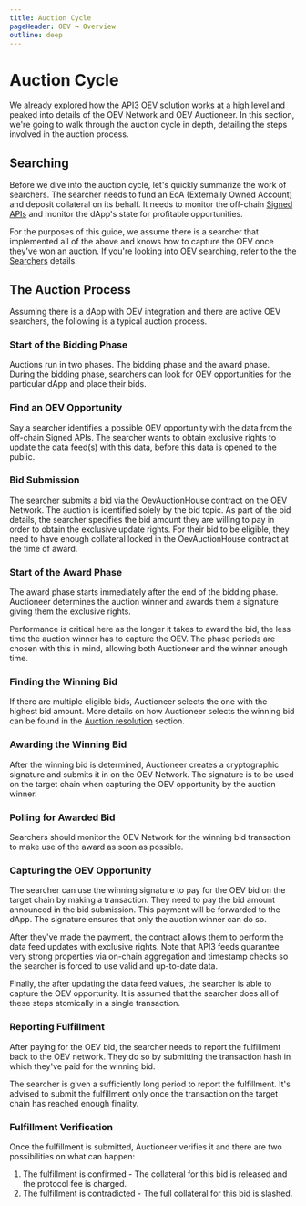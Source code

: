 ```yaml
---
title: Auction Cycle
pageHeader: OEV → Overview
outline: deep
---
```


<PageHeader/>

# Auction Cycle

We already explored how the API3 OEV solution works at a high level and peaked
into details of the OEV Network and OEV Auctioneer. In this section, we're going
to walk through the auction cycle in depth, detailing the steps involved in the
auction process.

## Searching

Before we dive into the auction cycle, let's quickly summarize the work of
searchers. The searcher needs to fund an EoA (Externally Owned Account) and
deposit collateral on its behalf. It needs to monitor the off-chain
[Signed APIs](/oev/overview/target-chain.html#oev-signed-data) and monitor the
dApp's state for profitable opportunities.

For the purposes of this guide, we assume there is a searcher that implemented
all of the above and knows how to capture the OEV once they've won an auction.
If you're looking into OEV searching, refer to the the
[Searchers](/oev/searchers/) details.

## The Auction Process

Assuming there is a dApp with OEV integration and there are active OEV
searchers, the following is a typical auction process.

### Start of the Bidding Phase

Auctions run in two phases. The bidding phase and the award phase. During the
bidding phase, searchers can look for OEV opportunities for the particular dApp
and place their bids.

### Find an OEV Opportunity

Say a searcher identifies a possible OEV opportunity with the data from the
off-chain Signed APIs. The searcher wants to obtain exclusive rights to update
the data feed(s) with this data, before this data is opened to the public.

### Bid Submission

The searcher submits a bid via the OevAuctionHouse contract on the OEV Network.
The auction is identified solely by the bid topic. As part of the bid details,
the searcher specifies the bid amount they are willing to pay in order to obtain
the exclusive update rights. For their bid to be eligible, they need to have
enough collateral locked in the OevAuctionHouse contract at the time of award.

### Start of the Award Phase

The award phase starts immediately after the end of the bidding phase.
Auctioneer determines the auction winner and awards them a signature giving them
the exclusive rights.

Performance is critical here as the longer it takes to award the bid, the less
time the auction winner has to capture the OEV. The phase periods are chosen
with this in mind, allowing both Auctioneer and the winner enough time.

### Finding the Winning Bid

If there are multiple eligible bids, Auctioneer selects the one with the highest
bid amount. More details on how Auctioneer selects the winning bid can be found
in the
[Auction resolution](/oev/overview/oev-auctioneer.html#auction-resolution)
section.

### Awarding the Winning Bid

After the winning bid is determined, Auctioneer creates a cryptographic
signature and submits it in on the OEV Network. The signature is to be used on
the target chain when capturing the OEV opportunity by the auction winner.

### Polling for Awarded Bid

Searchers should monitor the OEV Network for the winning bid transaction to make
use of the award as soon as possible.

### Capturing the OEV Opportunity

The searcher can use the winning signature to pay for the OEV bid on the target
chain by making a transaction. They need to pay the bid amount announced in the
bid submission. This payment will be forwarded to the dApp. The signature
ensures that only the auction winner can do so.

After they've made the payment, the contract allows them to perform the data
feed updates with exclusive rights. Note that API3 feeds guarantee very strong
properties via on-chain aggregation and timestamp checks so the searcher is
forced to use valid and up-to-date data.

Finally, the after updating the data feed values, the searcher is able to
capture the OEV opportunity. It is assumed that the searcher does all of these
steps atomically in a single transaction.

### Reporting Fulfillment

After paying for the OEV bid, the searcher needs to report the fulfillment back
to the OEV network. They do so by submitting the transaction hash in which
they've paid for the winning bid.

The searcher is given a sufficiently long period to report the fulfillment. It's
advised to submit the fulfillment only once the transaction on the target chain
has reached enough finality.

### Fulfillment Verification

Once the fulfillment is submitted, Auctioneer verifies it and there are two
possibilities on what can happen:

1. The fulfillment is confirmed - The collateral for this bid is released and
   the protocol fee is charged.
2. The fulfillment is contradicted - The full collateral for this bid is
   slashed.
